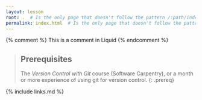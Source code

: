 ```yaml
---
layout: lesson
root: .  # Is the only page that doesn't follow the pattern /:path/index.html
permalink: index.html  # Is the only page that doesn't follow the pattern /:path/index.html
---
```


<!-- this is an html comment -->

{% comment %} This is a comment in Liquid {% endcomment %}

> ## Prerequisites
>
> The *Version Control with Git* course (Software Carpentry), or a month or more experience of using git for version control.
{: .prereq}

{% include links.md %}
